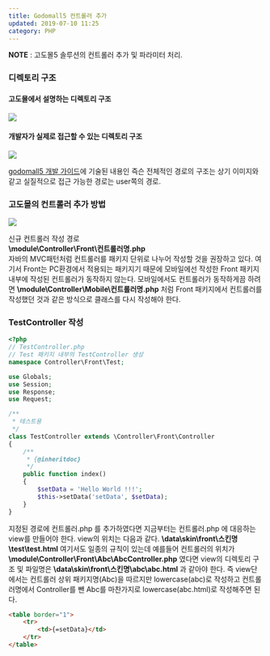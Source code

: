 ```yaml
---
title: Godomall5 컨트롤러 추가
updated: 2019-07-10 11:25
category: PHP
---
```

  
**NOTE** : 고도몰5 솔루션의 컨트롤러 추가 및 파라미터 처리.

### 디렉토리 구조
#### 고도몰에서 설명하는 디렉토리 구조
<a href="https://raw.githubusercontent.com/rlawjddbs/rlawjddbs.github.io/master/assets/common/imgs/190710/Directory.png" target="_new">![](https://raw.githubusercontent.com/rlawjddbs/rlawjddbs.github.io/master/assets/common/imgs/190710/Directory.png)</a>

#### 개발자가 실제로 접근할 수 있는 디렉토리 구조
<a href="https://raw.githubusercontent.com/rlawjddbs/rlawjddbs.github.io/master/assets/common/imgs/190710/file_architecture.png" target="_new">![](https://raw.githubusercontent.com/rlawjddbs/rlawjddbs.github.io/master/assets/common/imgs/190710/file_architecture.png)</a>

<a href="http://doc.godomall5.godomall.com/Getting_Started/Installation#page_20161108" target="_new">godomall5 개발 가이드</a>에 기술된 내용인 즉슨 전체적인 경로의 구조는 상기 이미지와 같고 실질적으로 접근 가능한 경로는 user쪽의 경로.

<div class="divider"></div>

### 고도몰의 컨트롤러 추가 방법

<a href="https://raw.githubusercontent.com/rlawjddbs/rlawjddbs.github.io/master/assets/common/imgs/190710/AddController.PNG" target="_new">![](https://raw.githubusercontent.com/rlawjddbs/rlawjddbs.github.io/master/assets/common/imgs/190710/AddController.PNG)</a>

신규 컨트롤러 작성 경로  
**\module\Controller\Front\컨트롤러명.php**  
자바의 MVC패턴처럼 컨트롤러를 패키지 단위로 나누어 작성할 것을 권장하고 있다. 여기서 Front는 PC환경에서 적용되는 패키지기 때문에 모바일에선 작성한 Front 패키지 내부에 작성된 컨트롤러가 동작하지 않는다. 모바일에서도 컨트롤러가 동작하게끔 하려면 **\module\Controller\Mobile\컨트롤러명.php** 처럼 Front 패키지에서 컨트롤러를 작성했던 것과 같은 방식으로 클래스를 다시 작성해야 한다.

### TestController 작성
```php
<?php
// TestController.php
// Test 패키지 내부의 TestController 생성
namespace Controller\Front\Test;

use Globals;
use Session;
use Response;
use Request;

/**
 * 테스트용
 */
class TestController extends \Controller\Front\Controller
{
    /**
     * {@inheritdoc}
     */
    public function index()
    {
        $setData = 'Hello World !!!';
        $this->setData('setData', $setData);
    }
}
```
지정된 경로에 컨트롤러.php 를 추가하였다면 지금부터는 컨트롤러.php 에 대응하는 view를 만들어야 한다. view의 위치는 다음과 같다.
**\data\skin\front\스킨명\test\test.html**
여기서도 일종의 규칙이 있는데 예를들어 컨트롤러의 위치가
**\module\Controller\Front\Abc\AbcController.php**
였다면 view의 디렉토리 구조 및 파일명은
**\data\skin\front\스킨명\abc\abc.html**
과 같아야 한다. 즉 view단에서는 컨트롤러 상위 패키지명(Abc)을 따르지만 lowercase(abc)로 작성하고 컨트롤러명에서 Controller를 뺀 Abc를 마찬가지로 lowercase(abc.html)로 작성해주면 된다.

```html
<table border="1">
    <tr>
        <td>{=setData}</td>
    </tr>
</table>
```
